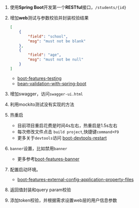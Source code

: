 1. 使用**Spring Boot**开发第一个**RESTful**接口，`/students/{id}`

2. 增加**web**测试与参数校验并封装校验结果
    
    ```json
    [
        {
            "field": "school",
            "msg": "must not be blank"
        },
        {
            "field": "age",
            "msg": "must not be null"
        }
    ]
    ```
    
    * [boot-features-testing](https://docs.spring.io/spring-boot/docs/current/reference/html/boot-features-testing.html)
    * [bean-validation-with-spring-boot](https://reflectoring.io/bean-validation-with-spring-boot/)

3. 增加swagger，访问`swagger-ui.html`

4. 利用mockito测试没有实现的方法

5. 热重启
    
    * 目前项目重启花费是时间4s左右，热重启是1.5s左右
    * 每次修改文件点击 `build project`,快捷键`command+F9`
    * 更多关于`devtools`访问 [boot-devtools-restart](https://docs.spring.io/spring-boot/docs/current/reference/htmlsingle/#using-boot-devtools-restart)
    
6. `banner`设置，比如禁用`banner`
    * 更多参考[boot-features-banner](https://docs.spring.io/spring-boot/docs/current/reference/htmlsingle/#boot-features-banner)
    
7. 配置启动环境。
    * [boot-features-external-config-application-property-files](https://docs.spring.io/spring-boot/docs/current/reference/htmlsingle/#boot-features-external-config-application-property-files)
    
8. 返回值封装和query param校验   

9. 添加token校验，并根据需求设置web层的用户信息参数 